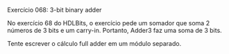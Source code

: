 Exercício 068: 3-bit binary adder

No exercício 68 do HDLBits, o exercício pede um somador que soma 2 números de 3 bits e um carry-in.
Portanto, Adder3 faz uma soma de 3 bits.

Tente escrever o cálculo full adder em um módulo separado.
